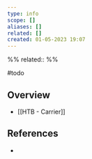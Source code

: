 ```yaml
---
type: info
scope: []
aliases: []
related: []
created: 01-05-2023 19:07
---
```

%%
related::
%%

#todo 

## Overview
- [[HTB - Carrier]]


## References
- 